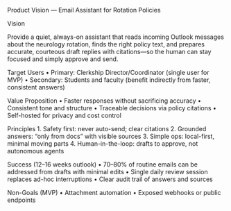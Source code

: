 Product Vision — Email Assistant for Rotation Policies

Vision

Provide a quiet, always-on assistant that reads incoming Outlook messages about the neurology rotation, finds the right policy text, and prepares accurate, courteous draft replies with citations—so the human can stay focused and simply approve and send.

Target Users
	•	Primary: Clerkship Director/Coordinator (single user for MVP)
	•	Secondary: Students and faculty (benefit indirectly from faster, consistent answers)

Value Proposition
	•	Faster responses without sacrificing accuracy
	•	Consistent tone and structure
	•	Traceable decisions via policy citations
	•	Self-hosted for privacy and cost control

Principles
	1.	Safety first: never auto-send; clear citations
	2.	Grounded answers: “only from docs” with visible sources
	3.	Simple ops: local-first, minimal moving parts
	4.	Human-in-the-loop: drafts to approve, not autonomous agents

Success (12–16 weeks outlook)
	•	70–80% of routine emails can be addressed from drafts with minimal edits
	•	Single daily review session replaces ad-hoc interruptions
	•	Clear audit trail of answers and sources

Non-Goals (MVP)
	•	Attachment automation
	•	Exposed webhooks or public endpoints
